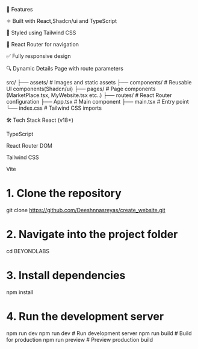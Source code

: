 🚀 Features

⚛️ Built with React,Shadcn/ui and TypeScript

🎨 Styled using Tailwind CSS

🔁 React Router for navigation

✅ Fully responsive design

🔍 Dynamic Details Page with route parameters

src/
├── assets/              # Images and static assets
├── components/          # Reusable UI components(Shadcn/ui)
├── pages/               # Page components (MarketPlace.tsx, MyWebsite.tsx etc..)
├── routes/              # React Router configuration
├── App.tsx              # Main component
├── main.tsx             # Entry point
└── index.css            # Tailwind CSS imports

🛠️ Tech Stack
React (v18+)

TypeScript

React Router DOM

Tailwind CSS

Vite 

# 1. Clone the repository
git clone https://github.com/Deeshnnasreyas/create_website.git

# 2. Navigate into the project folder
cd BEYONDLABS

# 3. Install dependencies
npm install

# 4. Run the development server
npm run dev
npm run dev       # Run development server
npm run build     # Build for production
npm run preview   # Preview production build
